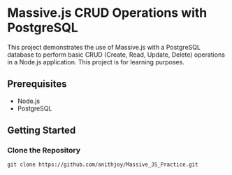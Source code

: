 # Massive.js CRUD Operations with PostgreSQL

This project demonstrates the use of Massive.js with a PostgreSQL database to perform basic CRUD (Create, Read, Update, Delete) operations in a Node.js application. This project is for learning purposes.

## Prerequisites

- Node.js
- PostgreSQL

## Getting Started

### Clone the Repository

```
git clone https://github.com/anithjoy/Massive_JS_Practice.git
```
